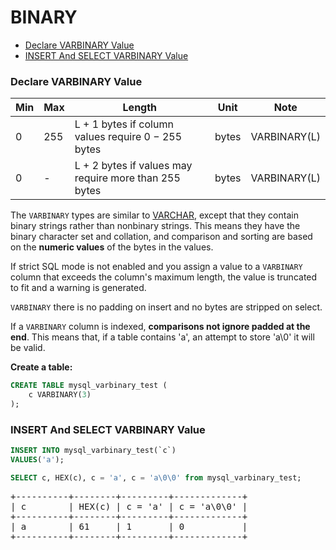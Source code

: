 # BINARY

* [Declare VARBINARY Value](#declare-varbinary-value)
* [INSERT And SELECT VARBINARY Value](#insert-and-select-varbinary-value)

### Declare VARBINARY Value
Min | Max | Length | Unit | Note
---|---|---|---|---|
0 | 255 | L + 1 bytes if column values require 0 − 255 bytes | bytes | VARBINARY(L)
0 | - | L + 2 bytes if values may require more than 255 bytes | bytes | VARBINARY(L)

The `VARBINARY` types are similar to [VARCHAR](./varchar.md), except that they contain binary strings rather than nonbinary strings. This means they have the binary character set and collation, and comparison and sorting are based on the **numeric values** of the bytes in the values.

If strict SQL mode is not enabled and you assign a value to a `VARBINARY` column that exceeds the column's maximum length, the value is truncated to fit and a warning is generated.

`VARBINARY` there is no padding on insert and no bytes are stripped on select.

If a `VARBINARY` column is indexed, **comparisons not ignore padded at the end**. This means that, if a table contains 'a', an attempt to store 'a\0' it will be valid.

**Create a table:**

```sql
CREATE TABLE mysql_varbinary_test (
    c VARBINARY(3)
);
```

### INSERT And SELECT VARBINARY Value
```sql
INSERT INTO mysql_varbinary_test(`c`)
VALUES('a');

SELECT c, HEX(c), c = 'a', c = 'a\0\0' from mysql_varbinary_test;
```

<pre>
+----------+--------+---------+-------------+
| c        | HEX(c) | c = 'a' | c = 'a\0\0' |
+----------+--------+---------+-------------+
| a        | 61     | 1       | 0           |
+----------+--------+---------+-------------+
</pre>
